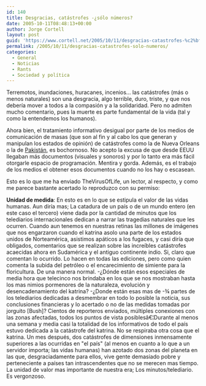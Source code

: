 ```yaml
---
id: 140
title: Desgracias, catástrofes -¿sólo números?
date: 2005-10-11T08:48:13+00:00
author: Jorge Cortell
layout: post
guid: 'https://www.cortell.net/2005/10/11/desgracias-catastrofes-%c2%bfsolo-numeros/'
permalink: /2005/10/11/desgracias-catastrofes-solo-numeros/
categories:
  - General
  - Noticias
  - Rants
  - Sociedad y polí­tica
---
```

Terremotos, inundaciones, huracanes, incenios... las catástrofes (más o menos naturales) son una desgracia, algo terrible, duro, triste, y que nos deberí­a mover a todos a la compasión y a la solidaridad. Pero no admiten mucho comentario, pues la muerte es parte fundamental de la vida (tal y como la entendemos los humanos).

Ahora bien, el tratamiento informativo desigual por parte de los medios de comunicación de masas (que son al fin y al cabo los que generan y manipulan los estados de opinión) de catástrofes como la de Nueva Orleans o la de [Pakistán](https://earthobservatory.nasa.gov/Newsroom/NewImages/images.php3?img_id=17060), es bochornoso. No acepto la excusa de que desde EEUU llegaban más documentos (visuales y sonoros) y por lo tanto era más fácil otorgarle espacio de programación. Mentira y gorda. Además, es el trabajo de los medios el obtener esos documentos cuando no los hay o escasean.

Esto es lo que me ha enviado TheVirusOfLife, un lector, al respecto, y como me parece bastante acertado lo reproduzco con su permiso:

**Unidad de medida**: En esto es en lo que se estipula el valor de las vidas humanas. Aun dirí­a mas; La catadura de un paí­s o de un mundo entero (en este caso el tercero) viene dada por la cantidad de minutos que los telediarios internacionales dedican a narrar las tragedias naturales que les ocurren. Cuando aun tenemos en nuestras retinas las millones de imágenes que nos engarzaron cuando el katrina asolo una parte de los estados unidos de Norteamérica, asistimos apáticos a los fugaces, y casi dirí­a que obligados, comentarios que se realizan sobre las increí­bles catástrofes acaecidas ahora en Sudamérica y el antiguo continente indio. Si, claro que comentan lo ocurrido. Lo hacen en todas las ediciones, pero como quien comenta la subida del petróleo o el encarecimiento de simiente para la floricultura. De una manera normal. -¿Dónde están esos especiales de media hora que telecinco nos brindaba en los que se nos mostraban hasta los mas nimios pormenores de la naturaleza, evolución y desencadenamiento del katrina? -¿Donde están esas mas de -¾ partes de los telediarios dedicadas a desmembrar en todo lo posible la noticia, sus conclusiones financieras y lo acertado o no de las medidas tomadas por jorguito [Bush]? Cientos de reporteros enviados, múltiples conexiones con las zonas afectadas, todos los puntos de vista posiblesâ€¦Durante al menos una semana y media casi la totalidad de los informativos de todo el paí­s estuvo dedicada a la catástrofe del katrina. No se respiraba otra cosa que el katrina. Un mes después, dos catástrofes de dimensiones inmensamente superiores a las ocurridas en "el paí­s" (al menos en cuanto a lo que a un servidor importa; las vidas humanas) han azotado dos zonas del planeta en las que, desgraciadamente para ellos, vive gente demasiado pobre y perteneciente a paí­ses tan intrascendentes que no se merecen mas tiempo. La unidad de valor mas importante de nuestra era; Los minutos/telediario. Es vergonzoso.